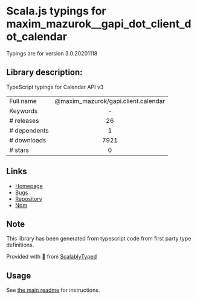 
# Scala.js typings for maxim_mazurok__gapi_dot_client_dot_calendar

Typings are for version 3.0.20201118

## Library description:
TypeScript typings for Calendar API v3

|                    |                 |
| ------------------ | :-------------: |
| Full name          | @maxim_mazurok/gapi.client.calendar |
| Keywords           | - |
| # releases         | 26 |
| # dependents       | 1 |
| # downloads        | 7921 |
| # stars            | 0 |

## Links
- [Homepage](https://github.com/Maxim-Mazurok/google-api-typings-generator#readme)
- [Bugs](https://github.com/Maxim-Mazurok/google-api-typings-generator/issues)
- [Repository](https://github.com/Maxim-Mazurok/google-api-typings-generator)
- [Npm](https://www.npmjs.com/package/%40maxim_mazurok%2Fgapi.client.calendar)
    


## Note
This library has been generated from typescript code from first party type definitions.

Provided with :purple_heart: from [ScalablyTyped](https://github.com/oyvindberg/ScalablyTyped)

## Usage
See [the main readme](../../readme.md) for instructions.


